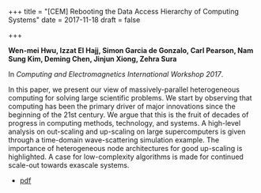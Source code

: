 +++
title = "[CEM] Rebooting the Data Access Hierarchy of Computing Systems"
date = 2017-11-18
draft = false

+++

**Wen-mei Hwu, Izzat El Hajj, Simon Garcia de Gonzalo, Carl Pearson, Nam Sung Kim, Deming Chen, Jinjun Xiong, Zehra Sura**

In *Computing and Electromagnetics International Workshop 2017*.

In this paper, we present our view of massively-parallel heterogeneous computing for solving large scientific problems. We start by observing that computing has been the primary driver of major innovations since the beginning of the 21st century. We argue that this is the fruit of decades of progress in computing methods, technology, and systems. A high-level analysis on out-scaling and up-scaling on large supercomputers is given through a time-domain wave-scattering simulation example. The importance of heterogeneous node architectures for good up-scaling is highlighted. A case for low-complexity algorithms is made for continued scale-out towards exascale systems.

* [pdf](/pdf/20170621_hwu_cem.pdf)
